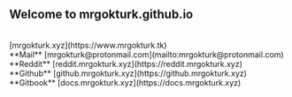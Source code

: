 ## Welcome to mrgokturk.github.io 

<br/>
[mrgokturk.xyz](https://www.mrgokturk.tk)
<br/>
**Mail** [mrgokturk@protonmail.com](mailto:mrgokturk@protonmail.com) <br/>
**Reddit** [reddit.mrgokturk.xyz](https://reddit.mrgokturk.xyz) <br/>
**Github** [github.mrgokturk.xyz](https://github.mrgokturk.xyz) <br/>
**Gitbook** [docs.mrgokturk.xyz](https://docs.mrgokturk.xyz) <br/>
<br/>

